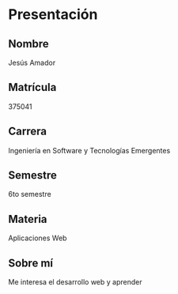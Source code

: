 # Presentación

## Nombre
Jesús Amador

## Matrícula
375041

## Carrera
Ingeniería en Software y Tecnologías Emergentes

## Semestre
6to semestre

## Materia
Aplicaciones Web

## Sobre mí
Me interesa el desarrollo web y aprender
